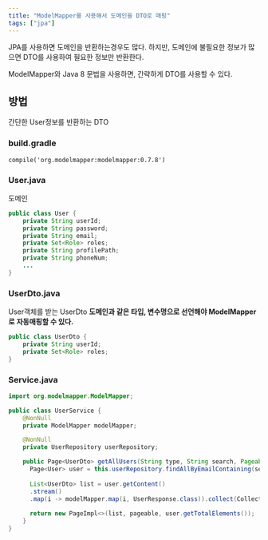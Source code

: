```yaml
---
title: "ModelMapper를 사용해서 도메인을 DTO로 매핑"
tags: ["jpa"]
---
```


JPA를 사용하면 도메인을 반환하는경우도 많다. 
하지만, 도메인에 불필요한 정보가 많으면 DTO를 사용하여 필요한 정보만 반환한다. 

ModelMapper와 Java 8 문법을 사용하면, 간략하게 DTO를 사용할 수 있다. 

## 방법
간단한 User정보를 반환하는 DTO 

### build.gradle
```
compile('org.modelmapper:modelmapper:0.7.8')
```

### User.java
도메인
```java java
public class User {
	private String userId;
	private String password;
	private String email;
	private Set<Role> roles;
	private String profilePath;
	private String phoneNum;
	...
}
```

### UserDto.java 
User객체를 받는 UserDto
**도메인과 같은 타입, 변수명으로 선언해야 ModelMapper로 자동매핑할 수 있다.**
```java java
public class UserDto {
	private String userId;
	private Set<Role> roles;
}
```

### Service.java
```java java
import org.modelmapper.ModelMapper;

public class UserService {
	@NonNull  
	private ModelMapper modelMapper;

	@NonNull  
	private UserRepository userRepository;

	public Page<UserDto> getAllUsers(String type, String search, Pageable pageable) {  
	  Page<User> user = this.userRepository.findAllByEmailContaining(search, pageable);  
	  
	  List<UserDto> list = user.getContent()  
	  .stream()  
	  .map(i -> modelMapper.map(i, UserResponse.class)).collect(Collectors.toList());  
	  
	  return new PageImpl<>(list, pageable, user.getTotalElements());  
	}
}
```
<!--stackedit_data:
eyJoaXN0b3J5IjpbLTQyNTY1ODIzNF19
-->
